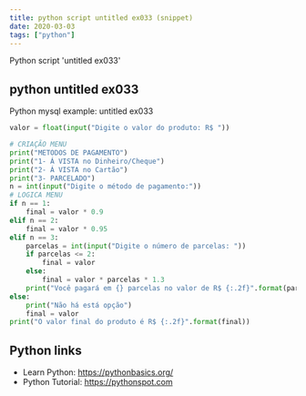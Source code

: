 ```yaml
---
title: python script untitled ex033 (snippet)
date: 2020-03-03
tags: ["python"]
---
```

Python script 'untitled ex033'


## python untitled ex033

Python mysql example: untitled ex033

```python
valor = float(input("Digite o valor do produto: R$ "))

# CRIAÇÃO MENU
print("METODOS DE PAGAMENTO")
print("1- Á VISTA no Dinheiro/Cheque")
print("2- Á VISTA no Cartão")
print("3- PARCELADO")
n = int(input("Digite o método de pagamento:"))
# LOGICA MENU
if n == 1:
    final = valor * 0.9
elif n == 2:
    final = valor * 0.95
elif n == 3:
    parcelas = int(input("Digite o número de parcelas: "))
    if parcelas <= 2:
        final = valor
    else:
        final = valor * parcelas * 1.3
    print("Você pagará em {} parcelas no valor de R$ {:.2f}".format(parcelas, final / parcelas))
else:
    print("Não há está opção")
    final = valor
print("O valor final do produto é R$ {:.2f}".format(final))


```

## Python links

- Learn Python: https://pythonbasics.org/
- Python Tutorial: https://pythonspot.com
